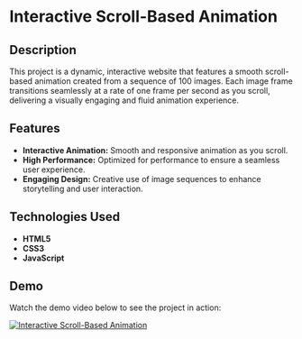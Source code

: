 # Interactive Scroll-Based Animation 

## Description

This project is a dynamic, interactive website that features a smooth scroll-based animation created from a sequence of 100 images. Each image frame transitions seamlessly at a rate of one frame per second as you scroll, delivering a visually engaging and fluid animation experience.

## Features

- **Interactive Animation:** Smooth and responsive animation as you scroll.
- **High Performance:** Optimized for performance to ensure a seamless user experience.
- **Engaging Design:** Creative use of image sequences to enhance storytelling and user interaction.

## Technologies Used

- **HTML5**
- **CSS3**
- **JavaScript**

## Demo

Watch the demo video below to see the project in action:

[![Interactive Scroll-Based Animation](https://img.youtube.com/vi/TF7B49oZoac&ab_channel=MohtashamAhmed/0.jpg)](https://www.youtube.com/watch?v=TF7B49oZoac&ab_channel=MohtashamAhmed)
